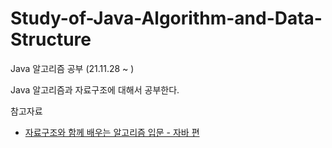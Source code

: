 # Study-of-Java-Algorithm-and-Data-Structure

Java 알고리즘 공부 (21.11.28 ~ )

Java 알고리즘과 자료구조에 대해서 공부한다.

참고자료
- [자료구조와 함께 배우는 알고리즘 입문 - 자바 편](https://www.yes24.com/Product/Goods/60547893)
